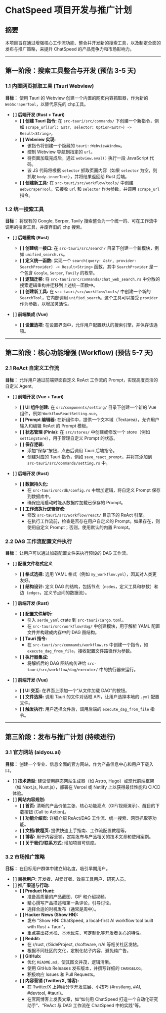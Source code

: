 # ChatSpeed 项目开发与推广计划

## 摘要

本项目旨在通过增强核心工作流功能、整合并开发新的搜索工具，以及制定全面的发布与推广策略，来提升 ChatSpeed 的产品竞争力和市场影响力。

---

## 第一阶段：搜索工具整合与开发 (预估 3-5 天)

### 1.1 内置网页抓取工具 (Tauri Webview)

**目标：** 使用 Tauri 的 Webview 创建一个内置的网页内容抓取器，作为新的 `WebScraperTool`，以替代原先的 chp工具。

-   **[ ] 后端开发 (Rust + Tauri)**
    -   **[ ] 创建 Tauri 指令:** 在 `src-tauri/src/commands/` 下创建一个新指令，例如 `scrape_url(url: &str, selector: Option<&str>) -> Result<String>`。
    -   **[ ] Webview 实现:**
        -   该指令将创建一个隐藏的 `tauri::WebviewWindow`。
        -   控制 Webview 导航到指定的 `url`。
        -   待页面加载完成后，通过 `webview.eval()` 执行一段 JavaScript 代码。
        -   该 JS 代码将根据 `selector` 抓取页面内容（如果 `selector` 为空，则抓取 `body.innerText`），并将结果返回给 Rust 后端。
    -   **[ ] 创建新工具:** 在 `src-tauri/src/workflow/tools/` 中创建 `WebScraperTool`，它接收 `url` 和 `selector` 作为参数，并调用 `scrape_url` 指令。

### 1.2 统一搜索工具

**目标：** 将现有的 Google, Serper, Tavily 搜索整合为一个统一的、可在工作流中调用的搜索工具，并废弃旧的 chp 搜索。

-   **[ ] 后端重构 (Rust)**
    -   **[ ] 创建统一接口:** 在 `src-tauri/src/search/` 目录下创建一个新模块，例如 `unified_search.rs`。
    -   **[ ] 定义统一函数:** 实现一个 `search(query: &str, provider: SearchProvider) -> Result<String>` 函数，其中 `SearchProvider` 是一个包含 `Google`, `Serper`, `Tavily` 的枚举。
    -   **[ ] 逻辑迁移:** 将 `src-tauri/src/commands/chat_web_search.rs` 中分散的搜索逻辑重构并迁移到上述统一函数中。
    -   **[ ] 创建新工具:** 在 `src-tauri/src/workflow/tools/` 中创建一个新的 `SearchTool`，它内部调用 `unified_search`。这个工具可以接受 `provider` 作为参数，以增加灵活性。

-   **[ ] 前端集成 (Vue)**
    -   **[ ] 设置选项:** 在设置界面中，允许用户配置默认的搜索引擎，并保存该选项。

---

## 第二阶段：核心功能增强 (Workflow) (预估 5-7 天)

### 2.1 ReAct 自定义工作流

**目标：** 允许用户通过前端界面自定义 ReAct 工作流的 Prompt，实现高度灵活的自定义 Agent。

-   **[ ] 前端开发 (Vue + Tauri)**
    -   **[ ] UI 组件创建:** 在 `src/components/setting/` 目录下创建一个新的 Vue 组件，例如 `WorkflowReactSetting.vue`。
    -   **[ ] Prompt 编辑器:** 在新组件中，提供一个文本域（Textarea），允许用户输入和编辑 ReAct 的 Prompt 模板。
    -   **[ ] 状态管理 (Pinia):** 在 `src/stores/` 中创建或修改一个 store（例如 `settingStore`），用于管理自定义 Prompt 的状态。
    -   **[ ] 保存逻辑:**
        -   添加“保存”按钮，点击后调用 Tauri 后端指令。
        -   创建对应的 Tauri 指令，例如 `save_react_prompt`，并将其添加到 `src-tauri/src/commands/setting.rs` 中。

-   **[ ] 后端开发 (Rust)**
    -   **[ ] 数据持久化:**
        -   在 `src-tauri/src/db/config.rs` 中增加逻辑，将自定义 Prompt 保存到数据库中。
        -   确保应用启动时能从数据库加载已保存的 Prompt。
    -   **[ ] 工作流执行逻辑修改:**
        -   修改 `src-tauri/src/workflow/react/` 目录下的 ReAct 引擎。
        -   在执行工作流前，检查是否存在用户自定义的 Prompt。如果存在，则使用自定义 Prompt；否则，使用默认的内置 Prompt。

### 2.2 DAG 工作流配置文件执行

**目标：** 让用户可以通过加载配置文件来执行预设的 DAG 工作流。

-   **[ ] 配置文件格式定义**
    -   **[ ] 格式选择:** 选用 YAML 格式（例如 `my_workflow.yml`），因其对人类更友好。
    -   **[ ] 结构设计:** 定义 DAG 的结构，包括节点（`nodes`，定义工具和参数）和边（`edges`，定义节点间的数据流）。

-   **[ ] 后端开发 (Rust)**
    -   **[ ] 配置文件解析:**
        -   引入 `serde_yaml` crate 到 `src-tauri/Cargo.toml`。
        -   在 `src-tauri/src/workflow/dag/` 中创建模块，用于解析 YAML 配置文件并构建成内存中的 DAG 图结构。
    -   **[ ] Tauri 指令:**
        -   在 `src-tauri/src/commands/workflow.rs` 中创建一个指令，如 `execute_dag_from_file`，接收配置文件路径作为参数。
    -   **[ ] 执行器集成:**
        -   将解析后的 DAG 图结构传递给 `src-tauri/src/workflow/dag/executor/` 中的执行器来运行。

-   **[ ] 前端开发 (Vue)**
    -   **[ ] UI 交互:** 在界面上添加一个“从文件加载 DAG”的按钮。
    -   **[ ] 文件选择:** 调用 Tauri 的文件对话框 API，让用户选择本地的 `.yml` 配置文件。
    -   **[ ] 触发执行:** 用户选择文件后，调用后端的 `execute_dag_from_file` 指令。

---

## 第三阶段：发布与推广计划 (持续进行)

### 3.1 官方网站 (aidyou.ai)

**目标：** 创建一个专业、信息全面的官方网站，作为产品信息中心和用户下载入口。

-   **[ ] 技术选型:** 建议使用静态网站生成器（如 Astro, Hugo）或现代前端框架（如 Next.js, Nuxt.js），部署在 Vercel 或 Netlify 上以获得最佳性能和 CI/CD 体验。
-   **[ ] 网站内容规划:**
    -   **[ ] 首页:** 清晰的产品价值主张、核心功能亮点（GIF/视频演示）、醒目的下载按钮 (Call to Action)。
    -   **[ ] 功能介绍页:** 详细介绍 ReAct/DAG 工作流、统一搜索、网页抓取等功能。
    -   **[ ] 文档/教程页:** 提供快速上手指南、工作流配置教程等。
    -   **[ ] 博客:** 用于内容营销，定期发布与产品相关的技术文章和使用案例。
    -   **[ ] 关于我们/联系方式:** 增加项目可信度。

### 3.2 市场推广策略

**目标：** 在目标用户群体中建立知名度，吸引早期用户。

-   **[ ] 目标用户:** 开发者、AI爱好者、效率工具用户、研究人员。
-   **[ ] 推广渠道与行动:**
    -   **[ ] Product Hunt:**
        -   准备高质量的产品截图、GIF 和介绍视频。
        -   精心撰写产品描述和第一条评论，引导讨论。
        -   选择合适的时机发布（通常是周中）。
    -   **[ ] Hacker News (Show HN):**
        -   发布 "Show HN: ChatSpeed, a local-first AI workflow tool built with Rust + Tauri"。
        -   重点突出技术栈、本地优先、可定制化等开发者关心的特性。
    -   **[ ] Reddit:**
        -   在 r/rust, r/SideProject, r/software, r/AI 等相关社区发帖。
        -   根据不同社区的文化，定制化帖子内容，避免纯广告。
    -   **[ ] GitHub:**
        -   优化 `README.md`，使其图文并茂，逻辑清晰。
        -   使用 GitHub Releases 发布版本，并撰写详细的 `CHANGELOG`。
        -   积极响应 Issues 和 Pull Requests。
    -   **[ ] 内容营销 (Twitter/X, 博客):**
        -   在 Twitter/X 上持续分享开发进展、小技巧 (#rustlang, #AI, #devtool, #tauri)。
        -   在官网博客上发表文章，如“如何用 ChatSpeed 打造一个自动化研究助手”、“ReAct 与 DAG 工作流在 ChatSpeed 中的实践”等。
